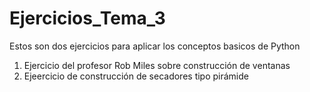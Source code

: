 # Ejercicios_Tema_3

Estos son dos ejercicios para aplicar los conceptos basicos de Python

1. Ejercicio del profesor Rob Miles sobre construcción de ventanas
2. Ejeercicio de construcción de secadores tipo pirámide
